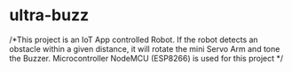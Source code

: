 # ultra-buzz
/*This project is an IoT App controlled Robot. 
If the robot detects an obstacle within a given distance, it will rotate the mini Servo Arm and tone the Buzzer. 
Microcontroller NodeMCU (ESP8266) is used for this project
*/ 
